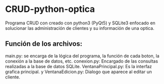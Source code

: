 # CRUD-python-optica
Programa CRUD con creado con python3 (PyQt5) y SQLite3 enfocado en solucionar las administración de clientes y su información de una optica.

## Función de los archivos:
main.py: se encarga de la lógica del programa, la función de cada boton, la conexión a la base de datos, etc.
conexion.py: Encargado de las consultas realizadas a la base de datos SQLite.
VentanaPrincipal.py: Es la interfaz grafica principal. 
y VentanaEdicion.py: Dialogo que aparece al editar un cliente.
